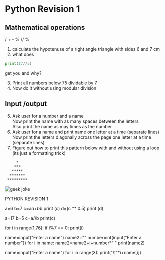 # Python Revision 1
## Mathematical operations  
/ + - % // %
1. calculate the hypotenuse of a right angle triangle with sides 6 and 7 cm
1. what does 
```python
print(17//5)
```
get you and why?  

3. Print all numbers below 75 dividable by 7
1. Now do it without using modular division

## Input /output
5. Ask user for a number and a name  
    Now print the name with as many spaces between the letters  
    Also print the name as may times as the number
5. Ask user for a name and print name one letter at a time (separate lines)  
	Now print the letters diagonally across the page one letter at a time (separate lines)
6. Figure out how to print this pattern below with and without using a loop (its just a formatting trick)  
```
     *
    ***
   *****
  *******
 *********
```
![geek joke](http://i.imgur.com/KGrV41o.png)

PYTHON REVISION 1


a=6
b=7
c=a*a+b*b
print (c)
d=(c ** 0.5)
print (d)


a=17
b=5
c=a//b
print(c)


for i in range(1,76):
	if i%7 == 0:
		print(i)



name=input("Enter a name")
name2=""
number=int(input("Enter a number"))
for i in name:
	name2=name2+i+number*" "
print(name2)

name=input("Enter a name")
for i in range(3):
	print("\t"*i+name[i])

